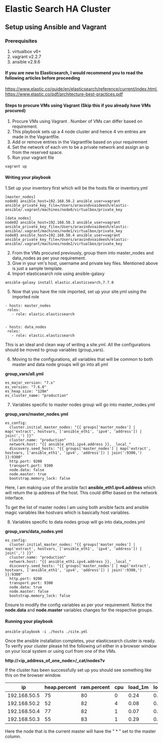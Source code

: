 # Elastic Search HA Cluster

## Setup using Ansible and Vagrant

### Prerequisites
1. virtualbox v6+
2. vagrant v2.2.7
3. ansible v2.9.6

#### If you are new to Elasticsearch, I would recommend you to read the following articles before proceeding

https://www.elastic.co/guide/en/elasticsearch/reference/current/index.html, 
https://www.elastic.co/pdf/architecture-best-practices.pdf


#### Steps to procure VMs using Vagrant (Skip this if you already have VMs procured)
1. Procure VMs using Vagrant . Number of VMs can differ based on requirement.
2. This playbook sets up a 4 node cluster and hence 4 vm entries are made in the Vagrantfile.
3. Add or remove entries in the Vagrantfile based on your requirement
4. Set the network of each vm to be a private network and assign an ip from the reserved space.
5. Run your vagrant file

```
vagrant up
```

#### Writing your playbook
1.Set up your inventory first which will be the hosts file or inventory.yml

```
[master_nodes]
node01 ansible_host=192.168.50.2 ansible_user=vagrant ansible_private_key_file=/Users/aravindvvaideesh/elastic-ansible/.vagrant/machines/node0/virtualbox/private_key

[data_nodes]
node02 ansible_host=192.168.50.3 ansible_user=vagrant ansible_private_key_file=/Users/aravindvvaideesh/elastic-ansible/.vagrant/machines/node1/virtualbox/private_key
node03 ansible_host=192.168.50.4 ansible_user=vagrant ansible_private_key_file=/Users/aravindvvaideesh/elastic-ansible/.vagrant/machines/node2/virtualbox/private_key
```
2. From the VMs procured previously, group them into master_nodes and data_nodes as per your requirement.
3. Give in your vm's host, username and private key files. Mentioned above is just a sample template.
4. Import elasticsearch role using ansible-galaxy

```
ansible-galaxy install elastic.elasticsearch,7.7.0
```

5. Now that you have the role imported, set up your site.yml using the imported role

 ```
 - hosts: master_nodes
  roles:
    - role: elastic.elasticsearch


- hosts: data_nodes
  roles:
    - role: elastic.elasticsearch
 ```
 
 This is an ideal and clean way of writing a site.yml. All the configurations should be moved to group variables (group_vars).
 
 6. Moving to the configurations, all variables that will be common to both master and data node groups will go into all.yml
 
**group_vars/all.yml**
```
es_major_version: "7.x"
es_version: "7.6.0"
es_heap_size: "128m"
es_cluster_name: "production"

```

7. Variables specific to master nodes group will go into master_nodes.yml

**group_vars/master_nodes.yml**
```
es_config:
  cluster.initial_master_nodes: "{{ groups['master_nodes'] | map('extract', hostvars, ['ansible_eth1', 'ipv4', 'address']) | join(',') }}"
  cluster.name: "production"
  network.host: "{{ ansible_eth1.ipv4.address }}, _local_"
  discovery.seed_hosts: "{{ groups['master_nodes'] | map('extract', hostvars, ['ansible_eth1', 'ipv4', 'address']) | join(':9300,') }}:9300"
  http.port: 9200
  transport.port: 9300
  node.data: false
  node.master: true
  bootstrap.memory_lock: false
 ```
 Here, I am making use of the ansible fact **ansible_eth1.ipv4.address** which will return the ip address of the host. This could differ based on the network interface.
 
 To get the list of master nodes I am using both ansible facts and ansible magic variables like hostvars which is basically host variables.
 
 8. Variables specific to data nodes group will go into data_nodes.yml
 
**group_vars/data_nodes.yml**
```
es_config:
  cluster.initial_master_nodes: "{{ groups['master_nodes'] | map('extract', hostvars, ['ansible_eth1', 'ipv4', 'address']) | join(',') }}"
  cluster.name: "production"
  network.host: "{{ ansible_eth1.ipv4.address }}, _local_"
  discovery.seed_hosts: "{{ groups['master_nodes'] | map('extract', hostvars, ['ansible_eth1', 'ipv4', 'address']) | join(':9300,') }}:9300"
  http.port: 9200
  transport.port: 9300
  node.data: true
  node.master: false
  bootstrap.memory_lock: false
 ```
 
Ensure to modify the config variables as per your requirement. Notice the **node.data** and **node.master** variables changes for the respective groups. 

#### Running your playbook

```
ansible-playbook -i ./hosts ./site.yml
```


Once the ansible installation completes, your elasticsearch cluster is ready. To verify your cluster please hit the following url either in a browser window on your local system or using curl from one of the VMs.

**http://<ip_address_of_one_node>/_cat/nodes?v**

If the cluster has been successfully set up you should see something like this on the browser window.


ip         | heap.percent | ram.percent | cpu | load_1m | load_5m | load_15m | node.role | master | name
---        |    ---       | ---         |    --- |  ---    |   ---   |  ---     |   ---     |    ---     |  --- |
192.168.50.5 |  75        |     80      |      0      |   0.24  |  0.15    |   0.06    |    dil |    -   |   node04
192.168.50.2 |     52     |     82      | 4  |    0.08 |   0.10 |    0.04 | ilm |    -  |     node01
192.168.50.4 |     77     |     82      | 1  |  0.07  |   0.09  |    0.04 | ilm |   *   |     node03
192.168.50.3 |     55     |     83 |   1 |    0.29 |   0.26 |  0.10 | ilm |   -   |    node02

Here the node that is the current master will have the " * " set to the master column.


 
